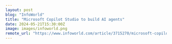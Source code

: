 ```yaml
---
layout: post
blog: "InfoWorld"
title: "Microsoft Copilot Studio to build AI agents"
date: 2024-05-21T15:30:00Z
image: images/infoworld.png
remote_url: "https://www.infoworld.com/article/3715270/microsoft-copilot-studio-to-build-ai-agents.html#tk.rss_applicationdevelopment"
---
```

